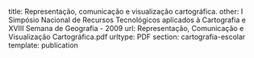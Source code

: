 title: Representação, comunicação e visualização cartográfica.
other: I Simpósio Nacional de Recursos Tecnológicos aplicados à Cartografia e XVIII Semana de Geografia - 2009
url: Representação, Comunicação e Visualização Cartográfica.pdf
urltype: PDF
section: cartografia-escolar
template: publication
